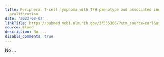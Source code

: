 ```yaml
---
title: Peripheral T-cell lymphoma with TFH phenotype and associated indolent T-lymphoblastic
  proliferation
date: '2023-08-03'
linkTitle: https://pubmed.ncbi.nlm.nih.gov/37535366/?utm_source=curl&utm_medium=rss&utm_campaign=journals&utm_content=7603509&fc=None&ff=20230803180836&v=2.17.9.post6+86293ac
source: Blood
description: No ...
disable_comments: true
---
```

No ...